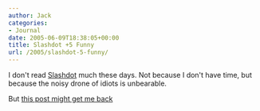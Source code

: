 ```yaml
---
author: Jack
categories:
- Journal
date: 2005-06-09T18:38:05+00:00
title: Slashdot +5 Funny
url: /2005/slashdot-5-funny/
---
```


I don't read [Slashdot][1] much these days. Not because I don't have time, but because the noisy drone of idiots is unbearable.

But [this post might get me back][2]

 [1]: http://slashdot.org/
 [2]: http://slashdot.org/comments.pl?sid=152187&cid=12770441